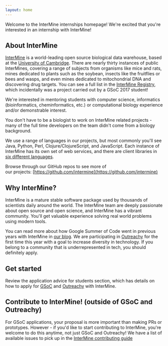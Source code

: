 ```yaml
---
layout: home
---
```


Welcome to the InterMine internships homepage! We're excited that you're interested in an internship with InterMine! 

## About InterMine

[InterMine](http://intermine.org/) is a world-leading open source biological data warehouse, based at the [University of Cambridge](https://www.gen.cam.ac.uk/). There are nearly thirty instances of public InterMines, covering a range of subjects from organisms like mice and rats, mines dedicated to plants such as the soybean, insects like the fruitflies or bees and wasps, and even mines dedicated to mitochondrial DNA and discovering drug targets. You can see a full list in the [InterMine Registry](http://registry.intermine.org/), which incidentally was a project carried out by a GSoC 2017 student!

We're interested in mentoring students with computer science, informatics (bioinformatics, cheminformatics, etc.) or computational biology experience and/or demonstrable interest.

You don't have to be a biologist to work on InterMine related projects - many of the full time developers on the team didn't come from a biology background.

We use a range of languages in our projects, but most commonly you'll see Java, Python, Perl, Clojure/ClojureScript, and JavaScript. Each instance of InterMine has its own set of web services, and there are client libraries in [six different languages](http://intermine.readthedocs.io/en/latest/web-services/).

Browse through our GitHub repos to see more of our projects: [https://github.com/intermine](https://github.com/intermine)

## Why InterMine?

InterMine is a mature stable software package used by thousands of scientists daily around the world. The InterMine team are deeply passionate about open source and open science, and InterMine has a vibrant community. You'll get valuable experience solving real world problems using modern tools. 

You can read more about how Google Summer of Code went in previous years with InterMine in [our blog](https://intermineorg.wordpress.com/tag/gsoc/). We are participating in [Outreachy](https://www.outreachy.org/) for the first time this year with a goal to increase diversity in technology. If you belong to a community that is underrepresented in tech, you should definitely apply.

## Get started

Review the application advice for students section, which has details on how to apply for [GSoC]((guidance/students-applying-gsoc/)) and [Outreachy](guidance/students-applying-outreachy/) with InterMine.

## Contribute to InterMine! (outside of GSoC and Outreachy)

For GSoC applications, your proposal is more important than making PRs or prototypes. However - if you'd like to start contributing to InterMine, you're welcome to do this anytime, not just GSoC and Outreachy! We have a list of available issues to pick up in the [InterMine contributing guide](http://intermine.org/contributing)
